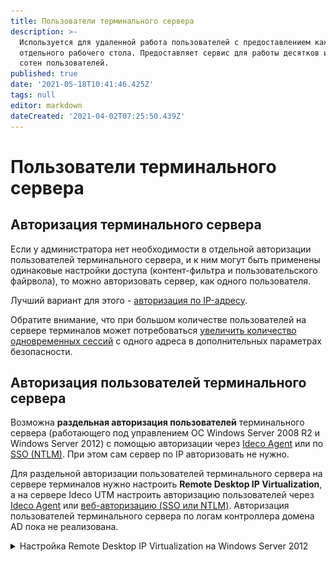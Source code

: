 ```yaml
---
title: Пользователи терминального сервера
description: >-
  Используется для удаленной работа пользователей с предоставлением каждому 
  отдельного рабочего стола. Предоставляет сервис для работы десятков или даже
  сотен пользователей.
published: true
date: '2021-05-18T10:41:46.425Z'
tags: null
editor: markdown
dateCreated: '2021-04-02T07:25:50.439Z'
---
```


# Пользователи терминального сервера

## Авторизация терминального сервера

Если у администратора нет необходимости в отдельной авторизации пользователей терминального сервера, и к ним могут быть применены одинаковые настройки доступа (контент-фильтра и пользовательского файрвола), то можно авторизовать сервер, как одного пользователя.

Лучший вариант для этого - [авторизация по IP-адресу](authorization/IP-and-MAC-authorization/ip.md).

Обратите внимание, что при большом количестве пользователей на сервере терминалов может потребоваться [увеличить количество одновременных сессий](https://docs.microsoft.com/ru-ru/windows-server/remote/remote-desktop-services/troubleshoot/remote-desktop-service-currently-busy#check-the-connection-limit-policy) с одного адреса в дополнительных параметрах безопасности.

## Авторизация пользователей терминального сервера

Возможна **раздельная авторизация пользователей** терминального сервера (работающего под управлением ОС Windows Server 2008 R2 и Windows Server 2012) с помощью авторизации через [Ideco Agent](authorization/ideco-agent.md) или по [SSO (NTLM)](active-directory/active-directory-user-authorization.md#veb-avtorizaciya-sso-ili-ntlm). При этом сам сервер по IP авторизовать не нужно.

Для раздельной авторизации пользователей терминального сервера на сервере терминалов нужно настроить **Remote Desktop IP Virtualization**, а на сервере Ideco UTM настроить авторизацию пользователей через [Ideco Agent](authorization/ideco-agent.md) или [веб-авторизацию (SSO или NTLM)](active-directory/active-directory-user-authorization.md#veb-avtorizaciya-sso-ili-ntlm). Авторизация пользователей терминального сервера по логам контроллера домена AD пока не реализована.

<details>

<summary>Настройка Remote Desktop IP Virtualization на Windows Server 2012</summary>

Для работы функции [Remote Desktop IP Virtualization](https://social.technet.microsoft.com/wiki/ru-ru/contents/articles/22770.windows-server-2012-r2-ip.aspx) на одном из Windows-серверов должна быть добавлена роль DHCP-сервера (с другими DHCP-серверами данная функция может работать некорректно) и выделена область IP-адресов для пользователей терминального сервера.

В **Редакторе управления групповыми политиками** необходимо перейти по пути:
**Computer Configation –> Policies –> Administrative Templates –> Windows Components -> Remote Desktop Service –> Remote Desktop Session Host –> Application Compatibility**

Путь для русскоязычной версии: **Конфигурация компьютера –> Административные шаблоны –> Компоненты Windows -> Служба удаленных рабочих столов –> Узел сеансов удаленных рабочих столов –> Совместимость приложений**. Включить опцию **Turn on Remote Desktop IP Virtualization (Включить IP-виртуализацию удаленных рабочих столов)** в групповой политике с параметром **Per Session (Для сеансов)**:

![](../../.gitbook/assets/gp-ip.png)

Рекомендуется также включить опцию **Do not use Remote Desktop Session Host server IP address when virtual IP address is not available (Не использовать IP-адрес сервера узла сеансов удаленных рабочих столов, если виртуальный IP-адрес недоступен)**.

Командой `gpupdate /force` выполнить обновление всех политик.

Проверить, что настройки изменились, можно командой в PowerShell:

`Get-WmiObject -Namespace root\cimv2\TerminalServices -query "select * from Win32_TSVirtualIP"`

Где значения должны быть: `VirtualIPActive = 1` (вкл. виртуализация) и `VirtualIPMode=0` (для сессии).

Воспользуйтесь [альтернативным](https://social.technet.microsoft.com/wiki/ru-ru/contents/articles/22770.windows-server-2012-r2-ip.aspx) вариантом установки, если описанный выше вариант не подходит.

</details>